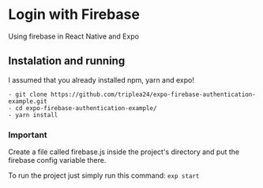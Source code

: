 # Login with Firebase

Using firebase in React Native and Expo

## Instalation and running
I assumed that you already installed npm, yarn and expo!

    - git clone https://github.com/triplea24/expo-firebase-authentication-example.git
    - cd expo-firebase-authentication-example/
    - yarn install

### Important
Create a file called firebase.js inside the project's directory and put the firebase config variable there.

To run the project just simply run this command:
    `exp start`